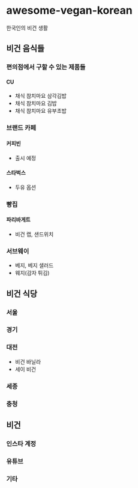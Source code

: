 # awesome-vegan-korean
한국인의 비건 생활

## 비건 음식들

### 편의점에서 구할 수 있는 제품들

#### CU

* 채식 참치마요 삼각김밥
* 채식 참치마요 김밥
* 채식 참치마요 유부초밥

### 브랜드 카페

#### 커피빈

* 출시 예정

#### 스타벅스

* 두유 옵션

### 빵집

#### 파리바게트

* 비건 랩, 샌드위치

### 서브웨이

* 베지, 베지 샐러드
* 웨지(감자 튀김)


## 비건 식당

### 서울

### 경기

### 대전

* 비건 바닐라
* 세이 비건

### 세종

### 충청

## 비건 

### 인스타 계정

### 유튜브

### 기타
